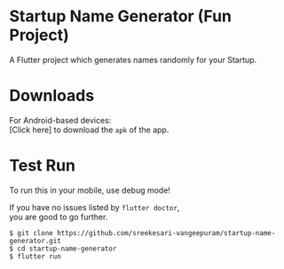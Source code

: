 # Startup Name Generator (Fun Project)  

A Flutter project which generates names randomly for your Startup.  

# Downloads  

For Android-based devices:  
[Click here] to download the `apk` of the app.

# Test Run  

To run this in your mobile, use debug mode!  
  
If you have no issues listed by `flutter doctor`,  
you are good to go further.  

```console
$ git clone https://github.com/sreekesari-vangeepuram/startup-name-generator.git
$ cd startup-name-generator
$ flutter run
```


